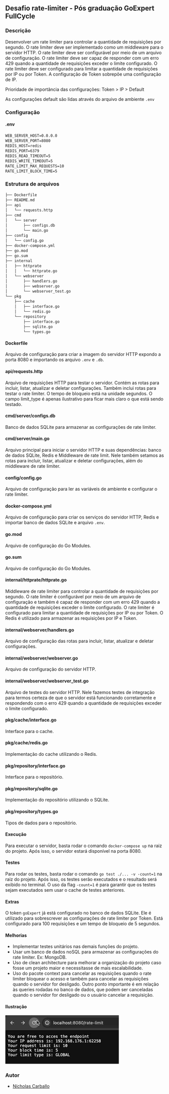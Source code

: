 ## Desafio rate-limiter - Pós graduação GoExpert FullCycle

### Descrição
Desenvolver um rate limiter para controlar a quantidade de requisições por segundo. O rate limiter deve ser implementado como um middleware para o servidor HTTP. O rate limiter deve ser configurável por meio de um arquivo de configuração. O rate limiter deve ser capaz de responder com um erro 429 quando a quantidade de requisições exceder o limite configurado. O rate limiter deve ser configurado para limitar a quantidade de requisições por IP ou por Token. A configuração de Token sobrepõe uma configuração de IP.

Prioridade de importância das configurações:
Token > IP > Default

As configurações default são lidas através do arquivo de ambiente ``.env``

### Configuração
#### .env
```
WEB_SERVER_HOST=0.0.0.0
WEB_SERVER_PORT=8080
REDIS_HOST=redis
REDIS_PORT=6379
REDIS_READ_TIMEOUT=5
REDIS_WRITE_TIMEOUT=5
RATE_LIMIT_MAX_REQUESTS=10
RATE_LIMIT_BLOCK_TIME=5
```

### Estrutura de arquivos
``````.
├── Dockerfile
├── README.md
├── api
│   └── requests.http
├── cmd
│   └── server
│       ├── configs.db
│       └── main.go
├── config
│   └── config.go
├── docker-compose.yml
├── go.mod
├── go.sum
├── internal
│   ├── httprate
│   │   └── httprate.go
│   └── webserver
│       ├── handlers.go
│       ├── webserver.go
│       └── webserver_test.go
└── pkg
    ├── cache
    │   ├── interface.go
    │   └── redis.go
    └── repository
        ├── interface.go
        ├── sqlite.go
        └── types.go
``````

#### Dockerfile
Arquivo de configuração para criar a imagem do servidor HTTP expondo a porta 8080 e importando os arquivo ``.env`` e ``.db``.

#### api/requests.http
Arquivo de requisições HTTP para testar o servidor. Contém as rotas para incluir, listar, atualizar e deletar configurações. Também inclui rotas para testar o rate limiter. O tempo de bloqueio está na unidade segundos. O campo limit_type é apenas ilustrativo para ficar mais claro o que está sendo testado.

#### cmd/server/configs.db
Banco de dados SQLite para armazenar as configurações de rate limiter.

#### cmd/server/main.go
Arquivo principal para iniciar o servidor HTTP e suas dependências: banco de dados SQLite, Redis e Middleware de rate limit. Nele também setamos as rotas para incluir, listar, atualizar e deletar configurações, além do middleware de rate limiter.

#### config/config.go
Arquivo de configuração para ler as variáveis de ambiente e configurar o rate limiter.

#### docker-compose.yml
Arquivo de configuração para criar os serviços do servidor HTTP, Redis e importar banco de dados SQLite e arquivo ``.env``.

#### go.mod
Arquivo de configuração do Go Modules.

#### go.sum
Arquivo de configuração do Go Modules.

#### internal/httprate/httprate.go
Middleware de rate limiter para controlar a quantidade de requisições por segundo. O rate limiter é configurável por meio de um arquivo de configuração e também é capaz de responder com um erro 429 quando a quantidade de requisições exceder o limite configurado. O rate limiter é configurado para limitar a quantidade de requisições por IP ou por Token. O Redis é utilizado para armazenar as requisições por IP e Token.

#### internal/webserver/handlers.go
Arquivo de configuração das rotas para incluir, listar, atualizar e deletar configurações.

#### internal/webserver/webserver.go
Arquivo de configuração do servidor HTTP.

#### internal/webserver/webserver_test.go
Arquivo de testes do servidor HTTP. Nele fazemos testes de integração para termos certeza de que o servidor está funcionando corretamente e respondendo com o erro 429 quando a quantidade de requisições exceder o limite configurado.

#### pkg/cache/interface.go
Interface para o cache.

#### pkg/cache/redis.go
Implementação do cache utilizando o Redis.

#### pkg/repository/interface.go
Interface para o repositório.

#### pkg/repository/sqlite.go
Implementação do repositório utilizando o SQLite.

#### pkg/repository/types.go
Tipos de dados para o repositório.

#### Execução
Para executar o servidor, basta rodar o comando ``docker-compose up`` na raiz do projeto. Após isso, o servidor estará disponível na porta 8080.

#### Testes
Para rodar os testes, basta rodar o comando ``go test ./... -v -count=1`` na raiz do projeto. Após isso, os testes serão executados e o resultado será exibido no terminal. O uso da flag ``-count=1`` é para garantir que os testes sejam executados sem usar o cache de testes anteriores.

#### Extras
O token `goExpert` já está configurado no banco de dados SQLite. Ele é utilizado para sobrescrever as configurações de rate limiter por Token. Está configurado para 100 requisições e um tempo de bloqueio de 5 segundos.

#### Melhorias
- Implementar testes unitários nas demais funções do projeto.
- Usar um banco de dados noSQL para armazenar as configurações do rate limiter. Ex: MongoDB.
- Uso de clean architecture para melhorar a organização do projeto caso fosse um projeto maior e necessitasse de mais escalabilidade.
- Uso do pacote context para cancelar as requisições quando o rate limiter bloquear o acesso e também para cancelar as requisições quando o servidor for desligado. Outro ponto importante é em relação às queries rodadas no banco de dados, que podem ser canceladas quando o servidor for desligado ou o usuário cancelar a requisição.


#### Ilustração
![Ilustração](illustration.gif)
### Autor
- [Nícholas Carballo](https://www.linkedin.com/in/nicholascarballo/)